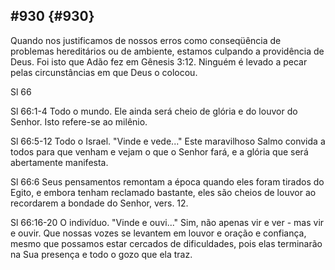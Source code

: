 ## #930 {#930}

Quando nos justificamos de nossos erros como conseqüência de problemas hereditários ou de ambiente, estamos culpando a providência de Deus. Foi isto que Adão fez em Gênesis 3:12\. Ninguém é levado a pecar pelas circunstâncias em que Deus o colocou.

Sl 66

Sl 66:1-4 Todo o mundo. Ele ainda será cheio de glória e do louvor do Senhor. Isto refere-se ao milênio.

Sl 66:5-12 Todo o Israel. &quot;Vinde e vede...&quot; Este maravilhoso Salmo convida a todos para que venham e vejam o que o Senhor fará, e a glória que será abertamente manifesta.

Sl 66:6 Seus pensamentos remontam a época quando eles foram tirados do Egito, e embora tenham reclamado bastante, eles são cheios de louvor ao recordarem a bondade do Senhor, vers. 12.

Sl 66:16-20 O indivíduo. &quot;Vinde e ouvi...&quot; Sim, não apenas vir e ver - mas vir e ouvir. Que nossas vozes se levantem em louvor e oração e confiança, mesmo que possamos estar cercados de dificuldades, pois elas terminarão na Sua presença e todo o gozo que ela traz.